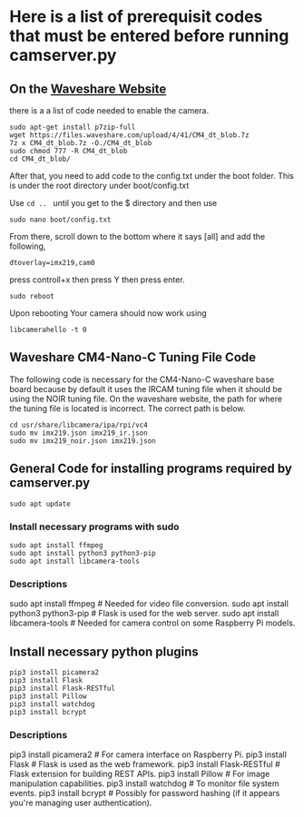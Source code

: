 # Here is a list of prerequisit codes that must be entered before running camserver.py

## On the [Waveshare Website](https://www.waveshare.com/wiki/CM4-NANO-C)
there is a a list of code needed to enable the camera.
```
sudo apt-get install p7zip-full
wget https://files.waveshare.com/upload/4/41/CM4_dt_blob.7z
7z x CM4_dt_blob.7z -O./CM4_dt_blob
sudo chmod 777 -R CM4_dt_blob
cd CM4_dt_blob/
```
After that, you need to add code to the config.txt under the boot folder. This is under the root directory under boot/config.txt

Use ```cd .. ``` until you get to the $ directory and then use 
```
sudo nano boot/config.txt
```
From there, scroll down to the bottom where it says [all] and add the following,
```
dtoverlay=imx219,cam0
```
press controll+x then press Y then press enter. 
```
sudo reboot
```
Upon rebooting Your camera should now work using
```
libcamerahello -t 0
```
## Waveshare CM4-Nano-C Tuning File Code

The following code is necessary for the CM4-Nano-C waveshare base board because by default it uses the IRCAM tuning file when it should be using the NOIR tuning file. On the waveshare website, the path for where the tuning file is located is incorrect. The correct path is below.
```
cd usr/share/libcamera/ipa/rpi/vc4
sudo mv imx219.json imx219_ir.json
sudo mv imx219_noir.json imx219.json
```
## General Code for installing programs required by camserver.py

```
sudo apt update
```
### Install necessary programs with sudo

```
sudo apt install ffmpeg
sudo apt install python3 python3-pip
sudo apt install libcamera-tools
```

### Descriptions
sudo apt install ffmpeg  # Needed for video file conversion.
sudo apt install python3 python3-pip  # Flask is used for the web server.
sudo apt install libcamera-tools # Needed for camera control on some Raspberry Pi models.

## Install necessary python plugins

```
pip3 install picamera2 
pip3 install Flask
pip3 install Flask-RESTful
pip3 install Pillow
pip3 install watchdog
pip3 install bcrypt
```

### Descriptions
pip3 install picamera2  # For camera interface on Raspberry Pi.
pip3 install Flask  # Flask is used as the web framework.
pip3 install Flask-RESTful  # Flask extension for building REST APIs.
pip3 install Pillow  # For image manipulation capabilities.
pip3 install watchdog  # To monitor file system events.
pip3 install bcrypt  # Possibly for password hashing (if it appears you're managing user authentication).
